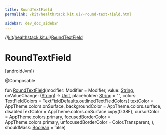 ```yaml
---
title: RoundTextField
permalink: /kit/healthstack.kit.ui/-round-text-field.html

sidebar: dev_doc_sidebar
---
```

//[kit](../../kit.html)/[healthstack.kit.ui](index.html)/[RoundTextField](-round-text-field.html)



# RoundTextField



[androidJvm]\




@Composable



fun [RoundTextField](-round-text-field.html)(modifier: Modifier = Modifier, value: [String](https://kotlinlang.org/api/latest/jvm/stdlib/kotlin/-string/index.html), onValueChange: ([String](https://kotlinlang.org/api/latest/jvm/stdlib/kotlin/-string/index.html)) -&gt; [Unit](https://kotlinlang.org/api/latest/jvm/stdlib/kotlin/-unit/index.html), placeholder: [String](https://kotlinlang.org/api/latest/jvm/stdlib/kotlin/-string/index.html) = &quot;&quot;, colors: TextFieldColors = TextFieldDefaults.outlinedTextFieldColors(
        textColor = AppTheme.colors.onSurface,
        backgroundColor = AppTheme.colors.surface,
        disabledTextColor = AppTheme.colors.onSurface.copy(0.38F),
        cursorColor = AppTheme.colors.primary,
        focusedBorderColor = AppTheme.colors.primary,
        unfocusedBorderColor = Color.Transparent,
    ), shouldMask: [Boolean](https://kotlinlang.org/api/latest/jvm/stdlib/kotlin/-boolean/index.html) = false)




